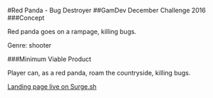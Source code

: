 #Red Panda - Bug Destroyer
##GamDev December Challenge 2016
###Concept

Red panda goes on a rampage, killing bugs.    

Genre: shooter    

###Minimum Viable Product

Player can, as a red panda, roam the countryside, killing bugs.     

[Landing page live on Surge.sh](http://redpanda-bugdestroyer.surge.sh/)